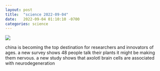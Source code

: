 ```yaml
---
layout: post
title:  "science 2022-09-04"
date:   2022-09-04 01:10:10 -0700
categories: science
---
```

<img src="{{site.baseurl}}/assets/img/science_2022_09_04.png">
<div><p>china is becoming the top destination for researchers and innovators of ages. a new survey shows 48 people talk their plants it might be making them nervous. a new study shows that axolotl brain cells are associated with neurodegeneration</p></div>